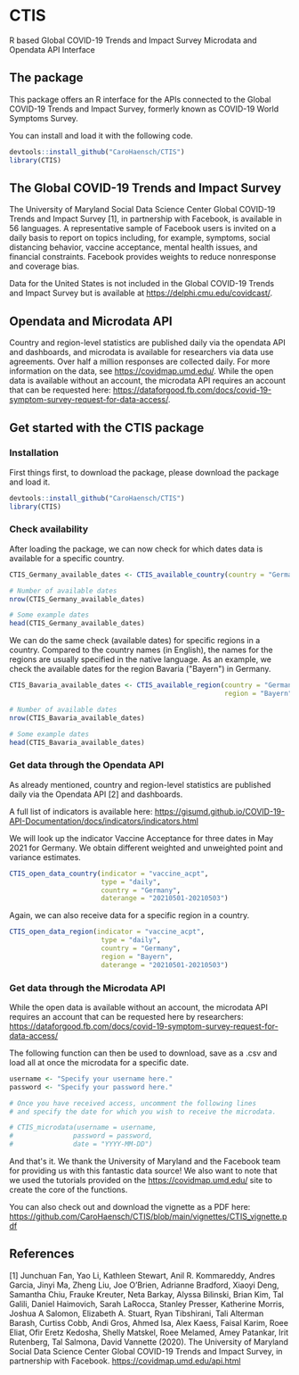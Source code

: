 # CTIS
R based Global COVID-19 Trends and Impact Survey Microdata and Opendata API Interface

## The package

This package offers an R interface for the APIs connected to the Global COVID-19 Trends and Impact Survey, formerly known as COVID-19 World Symptoms Survey.

You can install and load it with the following code.

``` r
devtools::install_github("CaroHaensch/CTIS")
library(CTIS)
```


## The Global COVID-19 Trends and Impact Survey

The University of Maryland Social Data Science Center Global COVID-19 Trends and Impact Survey [1], in partnership with Facebook, is available in 56 languages. A representative sample of Facebook users is invited on a daily basis to report on topics including, for example, symptoms, social distancing behavior, vaccine acceptance, mental health issues, and financial constraints. Facebook provides weights to reduce nonresponse and coverage bias. 

Data for the United States is not included in the Global COVID-19 Trends and Impact Survey but is available at https://delphi.cmu.edu/covidcast/.

## Opendata and Microdata API

Country and region-level statistics are published daily via the opendata API and dashboards, and microdata is available for researchers via data use agreements. Over half a million responses are collected daily. For more information on the data, see https://covidmap.umd.edu/. While the open data is available without an account, the microdata API requires an account that can be requested here: https://dataforgood.fb.com/docs/covid-19-symptom-survey-request-for-data-access/.

## Get started with the CTIS package

### Installation

First things first, to download the package, please download the package and load it.

``` r
devtools::install_github("CaroHaensch/CTIS")
library(CTIS)
```

### Check availability

After loading the package, we can now check for which dates data is available for a specific country.

``` r
CTIS_Germany_available_dates <- CTIS_available_country(country = "Germany")

# Number of available dates
nrow(CTIS_Germany_available_dates)

# Some example dates
head(CTIS_Germany_available_dates)
```

We can do the same check (available dates) for specific regions in a country. Compared to the country names (in English), the names for the regions are usually specified in the native language. As an example, we check the available dates for the region Bavaria ("Bayern") in Germany. 

``` r
CTIS_Bavaria_available_dates <- CTIS_available_region(country = "Germany",
                                                      region = "Bayern")

# Number of available dates
nrow(CTIS_Bavaria_available_dates)

# Some example dates
head(CTIS_Bavaria_available_dates)

```

### Get data through the Opendata API


As already mentioned, country and region-level statistics are published daily via the Opendata API [2] and dashboards.

A full list of indicators is available here:
https://gisumd.github.io/COVID-19-API-Documentation/docs/indicators/indicators.html

We will look up the indicator Vaccine Acceptance for three dates in May 2021 for Germany. We obtain different weighted and unweighted point and variance estimates.

``` r
CTIS_open_data_country(indicator = "vaccine_acpt", 
                       type = "daily", 
                       country = "Germany",
                       daterange = "20210501-20210503")
```
Again, we can also receive data for a specific region in a country. 

``` r
CTIS_open_data_region(indicator = "vaccine_acpt", 
                       type = "daily", 
                       country = "Germany",
                       region = "Bayern",
                       daterange = "20210501-20210503")

```
### Get data through the Microdata API

While the open data is available without an account,  the microdata API requires an account that can be requested here by researchers: https://dataforgood.fb.com/docs/covid-19-symptom-survey-request-for-data-access/

The following function can then be used to download, save as a .csv and load all at once the microdata for a specific date. 

``` r
username <- "Specify your username here."
password <- "Specify your password here."

# Once you have received access, uncomment the following lines
# and specify the date for which you wish to receive the microdata.

# CTIS_microdata(username = username, 
#               password = password, 
#               date = "YYYY-MM-DD")

```

And that's it. We thank the University of Maryland and the Facebook team for providing us with this fantastic data source! We also want to note that we used the tutorials provided on the https://covidmap.umd.edu/ site to create the core of the functions. 

You can also check out and download the vignette as a PDF here:
https://github.com/CaroHaensch/CTIS/blob/main/vignettes/CTIS_vignette.pdf

## References

[1] Junchuan Fan, Yao Li, Kathleen Stewart, Anil R. Kommareddy, Andres Garcia, Jinyi Ma, Zheng Liu, Joe O’Brien, Adrianne Bradford, Xiaoyi Deng, Samantha Chiu, Frauke Kreuter, Neta Barkay, Alyssa Bilinski, Brian Kim, Tal Galili, Daniel Haimovich, Sarah LaRocca, Stanley Presser, Katherine Morris, Joshua A Salomon, Elizabeth A. Stuart, Ryan Tibshirani, Tali Alterman Barash, Curtiss Cobb, Andi Gros, Ahmed Isa, Alex Kaess, Faisal Karim, Roee Eliat, Ofir Eretz Kedosha, Shelly Matskel, Roee Melamed, Amey Patankar, Irit Rutenberg, Tal Salmona, David Vannette (2020). The University of Maryland Social Data Science Center Global COVID-19 Trends and Impact Survey, in partnership with Facebook. https://covidmap.umd.edu/api.html

